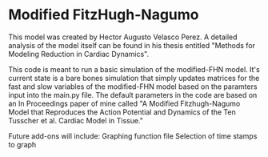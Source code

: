 # Modified FitzHugh-Nagumo
This model was created by Hector Augusto Velasco Perez. A detailed analysis of the model itself can be found in his thesis entitled "Methods for Modeling Reduction in Cardiac Dynamics".

This code is meant to run a basic simulation of the modified-FHN model. It's current state is a bare bones simulation that simply updates matrices for the fast and slow variables of the modified-FHN model based on the paramters input into the main.py file. The default parameters in the code are based on an In Proceedings paper of mine called "A Modified Fitzhugh-Nagumo Model that Reproduces the Action Potential and Dynamics of the Ten Tusscher et al. Cardiac Model in Tissue."

Future add-ons will include:
Graphing function file
Selection of time stamps to graph
